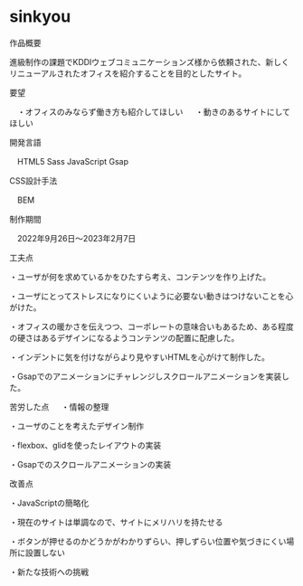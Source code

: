 # sinkyou

作品概要

  進級制作の課題でKDDIウェブコミュニケーションズ様から依頼された、新しくリニューアルされたオフィスを紹介することを目的としたサイト。
 
要望

　・オフィスのみならず働き方も紹介してほしい
 　
  ・動きのあるサイトにしてほしい
  
開発言語

　HTML5 Sass JavaScript Gsap
 
CSS設計手法

　BEM
 
制作期間

　2022年9月26日～2023年2月7日
  
工夫点
 
  ・ユーザが何を求めているかをひたすら考え、コンテンツを作り上げた。
   
  ・ユーザにとってストレスになりにくいように必要ない動きはつけないことを心がけた。
  
  ・オフィスの暖かさを伝えつつ、コーポレートの意味合いもあるため、ある程度の硬さはあるデザインになるようコンテンツの配置に配慮した。
   
  ・インデントに気を付けながらより見やすいHTMLを心がけて制作した。
  
  ・Gsapでのアニメーションにチャレンジしスクロールアニメーションを実装した。
 
 苦労した点
 　
  ・情報の整理
  
  ・ユーザのことを考えたデザイン制作
  
  ・flexbox、glidを使ったレイアウトの実装
  
  ・Gsapでのスクロールアニメーションの実装
  
 改善点
  
  ・JavaScriptの簡略化
  
  ・現在のサイトは単調なので、サイトにメリハリを持たせる
  
  ・ボタンが押せるのかどうかがわかりずらい、押しずらい位置や気づきにくい場所に設置しない
  
  ・新たな技術への挑戦
  
  
